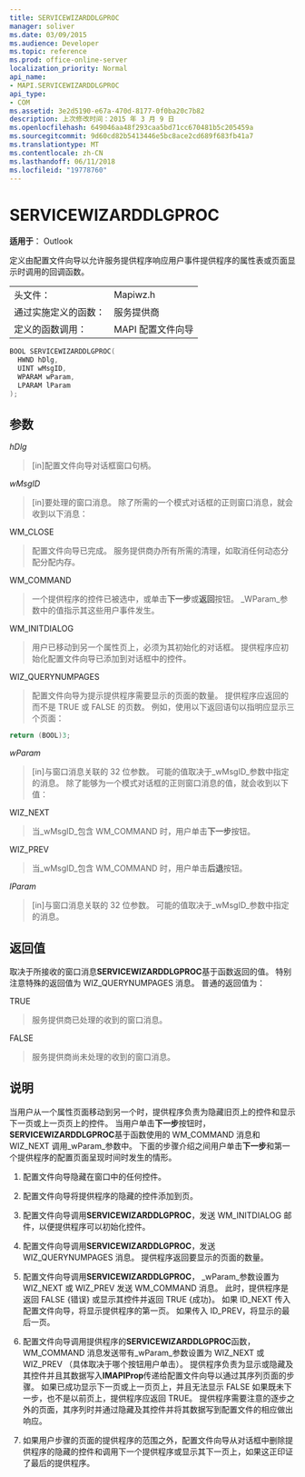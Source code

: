```yaml
---
title: SERVICEWIZARDDLGPROC
manager: soliver
ms.date: 03/09/2015
ms.audience: Developer
ms.topic: reference
ms.prod: office-online-server
localization_priority: Normal
api_name:
- MAPI.SERVICEWIZARDDLGPROC
api_type:
- COM
ms.assetid: 3e2d5190-e67a-470d-8177-0f0ba20c7b82
description: 上次修改时间：2015 年 3 月 9 日
ms.openlocfilehash: 649046aa48f293caa5bd71cc670481b5c205459a
ms.sourcegitcommit: 9d60cd82b5413446e5bc8ace2cd689f683fb41a7
ms.translationtype: MT
ms.contentlocale: zh-CN
ms.lasthandoff: 06/11/2018
ms.locfileid: "19778760"
---
```

# <a name="servicewizarddlgproc"></a>SERVICEWIZARDDLGPROC
 
**适用于**： Outlook 
  
定义由配置文件向导以允许服务提供程序响应用户事件提供程序的属性表或页面显示时调用的回调函数。 
  
|||
|:-----|:-----|
|头文件：  <br/> |Mapiwz.h  <br/> |
|通过实施定义的函数：  <br/> |服务提供商  <br/> |
|定义的函数调用：  <br/> |MAPI 配置文件向导  <br/> |
   
```cpp
BOOL SERVICEWIZARDDLGPROC(
  HWND hDlg,
  UINT wMsgID,
  WPARAM wParam,
  LPARAM lParam
);
```

## <a name="parameters"></a>参数

_hDlg_
  
> [in]配置文件向导对话框窗口句柄。 
    
_wMsgID_
  
> [in]要处理的窗口消息。 除了所需的一个模式对话框的正则窗口消息，就会收到以下消息：
    
WM_CLOSE 
  
> 配置文件向导已完成。 服务提供商办所有所需的清理，如取消任何动态分配分配内存。 
    
WM_COMMAND 
  
> 一个提供程序的控件已被选中，或单击**下一步**或**返回**按钮。 _WParam_参数中的值指示其这些用户事件发生。 
    
WM_INITDIALOG 
  
> 用户已移动到另一个属性页上，必须为其初始化的对话框。 提供程序应初始化配置文件向导已添加到对话框中的控件。 
    
WIZ_QUERYNUMPAGES 
  
> 配置文件向导为提示提供程序需要显示的页面的数量。 提供程序应返回的而不是 TRUE 或 FALSE 的页数。 例如，使用以下返回语句以指明应显示三个页面：
    
   ```cpp
return (BOOL)3;

   ```

_wParam_
  
> [in]与窗口消息关联的 32 位参数。 可能的值取决于_wMsgID_参数中指定的消息。 除了能够为一个模式对话框的正则窗口消息的值，就会收到以下值： 
    
WIZ_NEXT 
  
> 当_wMsgID_包含 WM_COMMAND 时，用户单击**下一步**按钮。 
    
WIZ_PREV 
  
> 当_wMsgID_包含 WM_COMMAND 时，用户单击**后退**按钮。 
    
_lParam_
  
> [in]与窗口消息关联的 32 位参数。 可能的值取决于_wMsgID_参数中指定的消息。 
    
## <a name="return-value"></a>返回值

取决于所接收的窗口消息**SERVICEWIZARDDLGPROC**基于函数返回的值。 特别注意特殊的返回值为 WIZ_QUERYNUMPAGES 消息。 普通的返回值为： 
  
TRUE 
  
> 服务提供商已处理的收到的窗口消息。 
    
FALSE 
  
> 服务提供商尚未处理的收到的窗口消息。
    
## <a name="remarks"></a>说明

当用户从一个属性页面移动到另一个时，提供程序负责为隐藏旧页上的控件和显示下一页或上一页页上的控件。 当用户单击**下一步**按钮时， **SERVICEWIZARDDLGPROC**基于函数使用的 WM_COMMAND 消息和 WIZ_NEXT 调用_wParam_参数中。 下面的步骤介绍之间用户单击**下一步**和第一个提供程序的配置页面呈现时间时发生的情形。 
  
1. 配置文件向导隐藏在窗口中的任何控件。 
    
2. 配置文件向导将提供程序的隐藏的控件添加到页。 
    
3. 配置文件向导调用**SERVICEWIZARDDLGPROC**，发送 WM_INITDIALOG 邮件，以便提供程序可以初始化控件。 
    
4. 配置文件向导调用**SERVICEWIZARDDLGPROC**，发送 WIZ_QUERYNUMPAGES 消息。 提供程序返回要显示的页面的数量。 
    
5. 配置文件向导调用**SERVICEWIZARDDLGPROC**， _wParam_参数设置为 WIZ_NEXT 或 WIZ_PREV 发送 WM_COMMAND 消息。 此时，提供程序是返回 FALSE {错误} 或显示其控件并返回 TRUE {成功}。 如果 ID_NEXT 传入配置文件向导，将显示提供程序的第一页。 如果传入 ID_PREV，将显示的最后一页。 
    
6. 配置文件向导调用提供程序的**SERVICEWIZARDDLGPROC**函数，WM_COMMAND 消息发送带有_wParam_参数设置为 WIZ_NEXT 或 WIZ_PREV （具体取决于哪个按钮用户单击）。 提供程序负责为显示或隐藏及其控件并且其数据写入**IMAPIProp**传递给配置文件向导以通过其序列页面的步骤。 如果已成功显示下一页或上一页页上，并且无法显示 FALSE 如果既未下一步，也不是以前页上，提供程序应返回 TRUE。 提供程序需要注意的逐步之外的页面，其序列时并通过隐藏及其控件并将其数据写到配置文件的相应做出响应。 
    
7. 如果用户步骤的页面的提供程序的范围之外，配置文件向导从对话框中删除提供程序的隐藏的控件和调用下一个提供程序或显示其下一页上，如果这正印证了最后的提供程序。 
    

